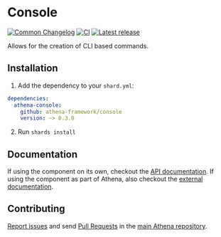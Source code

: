 # Console

[![Common Changelog](https://common-changelog.org/badge.svg)](https://common-changelog.org)
[![CI](https://github.com/athena-framework/athena/workflows/CI/badge.svg)](https://github.com/athena-framework/athena/actions/workflows/ci.yml)
[![Latest release](https://img.shields.io/github/release/athena-framework/console.svg)](https://github.com/athena-framework/console/releases)

Allows for the creation of CLI based commands.

## Installation

1. Add the dependency to your `shard.yml`:

```yaml
dependencies:
  athena-console:
    github: athena-framework/console
    version: ~> 0.3.0
```

2. Run `shards install`

## Documentation

If using the component on its own, checkout the [API documentation](https://athenaframework.org/Console).
If using the component as part of Athena, also checkout the [external documentation](https://athenaframework.org/architecture/console).

## Contributing

[Report issues](https://github.com/athena-framework/athena/issues) and send [Pull Requests](https://github.com/athena-framework/athena/pulls) in the [main Athena repository](https://github.com/athena-framework/athena).
